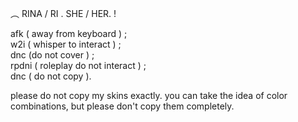 ︵ RINA / RI . SHE / HER. !

afk ( away from keyboard ) ;                              
w2i ( whisper to interact ) ;                     
dnc (do not cover ) ;                                            
rpdni ( roleplay do not interact ) ;                                   
dnc ( do not copy ).                                         

please do not copy my skins exactly. 
               you can take the idea of color combinations, 
                                            but please don't copy them completely.


                                                         
